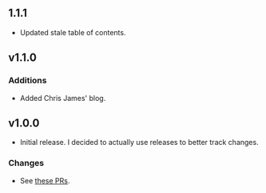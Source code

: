 ## 1.1.1

- Updated stale table of contents.

## v1.1.0

### Additions

- Added Chris James' blog.

## v1.0.0

- Initial release.
I decided to actually use releases to better track changes.

### Changes

- See [these PRs](https://github.com/ChristoWolf/awesome-testing-blogs/pulls?q=is%3Apr+closed%3A%3C%3D2022-09-11).
